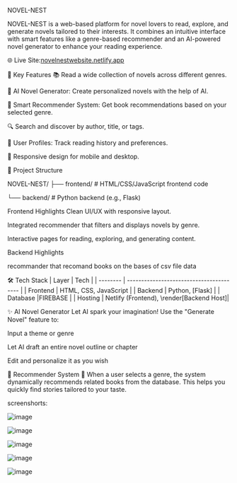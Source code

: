 NOVEL-NEST


NOVEL-NEST is a web-based platform for novel lovers to read, explore, and generate novels tailored to their interests. It combines an intuitive interface with smart features like a genre-based recommender and an AI-powered novel generator to enhance your reading experience.

🌐 Live Site:[novelnestwebsite.netlify.app](https://novelnestwebsite.netlify.app/)

📌 Key Features
📚 Read a wide collection of novels across different genres.

🧠 AI Novel Generator: Create personalized novels with the help of AI.

🧭 Smart Recommender System: Get book recommendations based on your selected genre.

🔍 Search and discover by author, title, or tags.

👤 User Profiles: Track reading history and preferences.

📱 Responsive design for mobile and desktop.


📁 Project Structure

NOVEL-NEST/
├── frontend/      # HTML/CSS/JavaScript frontend code

└── backend/       # Python backend (e.g., Flask)

Frontend Highlights
Clean UI/UX with responsive layout.

Integrated recommender that filters and displays novels by genre.

Interactive pages for reading, exploring, and generating content.


Backend Highlights

recommander that recomand books on the bases of csv file data

🛠️ Tech Stack
| Layer    | Tech                                     |
| -------- | ---------------------------------------- |
| Frontend | HTML, CSS, JavaScript                    |
| Backend  | Python, \[Flask]                         |
| Database |FIREBASE                                  |
| Hosting  | Netlify (Frontend), \render[Backend Host]|


✨ AI Novel Generator
Let AI spark your imagination! Use the "Generate Novel" feature to:

Input a theme or genre

Let AI draft an entire novel outline or chapter

Edit and personalize it as you wish

🎯 Recommender System
📌 When a user selects a genre, the system dynamically recommends related books from the database. 
    This helps you quickly find stories tailored to your taste.

screenshorts: 

![image](https://github.com/user-attachments/assets/cce2bc09-348e-4e9e-a574-18ffc3d433c0)


![image](https://github.com/user-attachments/assets/9c048c96-f103-42f2-b753-410eecb4d8cb)



![image](https://github.com/user-attachments/assets/e477d278-922e-4354-a419-ec61d619b2dc)


![image](https://github.com/user-attachments/assets/e6c8f32b-ae16-485c-8056-930c93349b9e)



![image](https://github.com/user-attachments/assets/b0e20ba9-01a7-4302-a9d6-7ac725529d6b)



